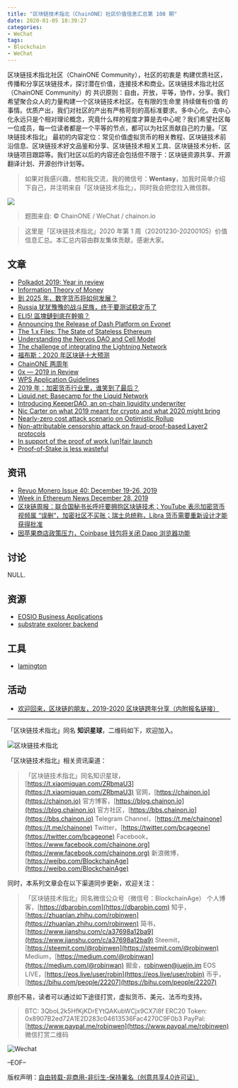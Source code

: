 ```yaml
---
title: "区块链技术指北（ChainONE）社区价值信息汇总第 108 期"
date: 2020-01-05 18:39:27
categories:
- WeChat
tags:
- Blockchain
- WeChat
---
```

区块链技术指北社区（ChainONE Community），社区的初衷是 构建优质社区，传播和分享区块链技术，探讨潜在价值，连接技术和商业。区块链技术指北社区（ChainONE Community）的 共识原则：自由，开放，平等，协作，分享。我们希望聚合众人的力量构建一个区块链技术社区。在有限的生命里 持续做有价值 的事情。优质产出，我们对社区的产出有严格苛刻的高标准要求。多中心化。去中心化永远只是个相对理论概念，究竟什么样的程度才算是去中心呢？我们希望社区每一位成员，每一位读者都是一个平等的节点，都可以为社区贡献自己的力量。「区块链技术指北」 最初的内容定位：常见价值虚拟货币的相关教程、区块链技术前沿信息、区块链技术好文品鉴和分享、区块链技术相关工具、区块链技术分析、区块链项目跟踪等。我们社区以后的内容还会包括但不限于：区块链资源共享、开源翻译计划、开源创作计划等。
<!-- more -->

> 如果对我感兴趣，想和我交流，我的微信号：**Wentasy**，加我时简单介绍下自己，并注明来自「区块链技术指北」，同时我会把您拉入微信群。

![](https://cdn.dbarobin.com/EFxCQjC.png)

> 题图来自: © ChainONE / WeChat / chainon.io

> 这里是「区块链技术指北」2020 年第 1 周（20201230-20200105）价值信息汇总。本汇总内容由群友集体贡献，感谢大家。

## 文章

* [Polkadot 2019: Year in review](https://bbs.chainon.io/d/5036)
* [Information Theory of Money](https://bbs.chainon.io/d/5038)
* [到 2025 年，数字货币将如何发展？](https://bbs.chainon.io/d/5041)
* [Russia 犹犹豫豫的战斗民族，终于要测试稳定币了](https://bbs.chainon.io/d/5042)
* [ELI5! 區塊鏈到底在幹嘛？](https://bbs.chainon.io/d/5045)
* [Announcing the Release of Dash Platform on Evonet](https://bbs.chainon.io/d/5046)
* [The 1.x Files: The State of Stateless Ethereum](https://bbs.chainon.io/d/5047)
* [Understanding the Nervos DAO and Cell Model](https://bbs.chainon.io/d/5048)
* [The challenge of integrating the Lightning Network](https://bbs.chainon.io/d/5049)
* [福布斯：2020 年区块链十大预测](https://bbs.chainon.io/d/5050)
* [ChainONE 两周年](https://bbs.chainon.io/d/5051)
* [0x — 2019 in Review](https://bbs.chainon.io/d/5054)
* [WPS Application Guidelines](https://bbs.chainon.io/d/5055)
* [2019 年：加密货币行业里，谁笑到了最后？](https://bbs.chainon.io/d/5056)
* [Liquid.net: Basecamp for the Liquid Network](https://bbs.chainon.io/d/5059)
* [Introducing KeeperDAO, an on-chain liquidity underwriter](https://bbs.chainon.io/d/5060)
* [Nic Carter on what 2019 meant for crypto and what 2020 might bring](https://bbs.chainon.io/d/5061)
* [Nearly-zero cost attack scenario on Optimistic Rollup](https://bbs.chainon.io/d/5062)
* [Non-attributable censorship attack on fraud-proof-based Layer2 protocols](https://bbs.chainon.io/d/5063)
* [In support of the proof of work [un]fair launch](https://bbs.chainon.io/d/5064)
* [Proof-of-Stake is less wasteful](https://bbs.chainon.io/d/5065)

## 资讯

* [Revuo Monero Issue 40: December 19-26, 2019](https://bbs.chainon.io/d/5037)
* [Week in Ethereum News December 28, 2019](https://bbs.chainon.io/d/5039)
* [区块链周报：联合国秘书长呼吁要拥抱区块链技术；YouTube 表示加密货币视频属 “误删”，加密社区不买账；瑞士总统称，Libra 货币需要重新设计才能获得批准](https://bbs.chainon.io/d/5040)
* [因苹果商店政策压力，Coinbase 钱包将关闭 Dapp 浏览器功能](https://bbs.chainon.io/d/5044)

## 讨论

NULL.

## 资源

* [EOSIO Business Applications](https://bbs.chainon.io/d/5043)
* [substrate explorer backend ](https://bbs.chainon.io/d/5052)

## 工具

* [lamington](https://bbs.chainon.io/d/5057)

## 活动

* [欢迎回来，区块链的朋友，2019-2020 区块链跨年分享（内附报名链接）](https://bbs.chainon.io/d/5053)

***

「区块链技术指北」同名 **知识星球**，二维码如下，欢迎加入。

![区块链技术指北](https://cdn.dbarobin.com/3YzonTR.png)

「区块链技术指北」相关资讯渠道：

> 「区块链技术指北」同名知识星球，[https://t.xiaomiquan.com/ZRbmaU3](https://t.xiaomiquan.com/ZRbmaU3)
> 官网，[https://chainon.io](https://chainon.io)
> 官方博客，[https://blog.chainon.io](https://blog.chainon.io)
> 官方社区，[https://bbs.chainon.io](https://bbs.chainon.io)
> Telegram Channel，[https://t.me/chainone](https://t.me/chainone)
> Twitter，[https://twitter.com/bcageone](https://twitter.com/bcageone)
> Facebook，[https://www.facebook.com/chainone.org](https://www.facebook.com/chainone.org)
> 新浪微博，[https://weibo.com/BlockchainAge](https://weibo.com/BlockchainAge)

同时，本系列文章会在以下渠道同步更新，欢迎关注：

> 「区块链技术指北」同名微信公众号（微信号：BlockchainAge）
> 个人博客，[https://dbarobin.com](https://dbarobin.com)
> 知乎，[https://zhuanlan.zhihu.com/robinwen](https://zhuanlan.zhihu.com/robinwen)
> 简书，[https://www.jianshu.com/c/a37698a12ba9](https://www.jianshu.com/c/a37698a12ba9)
> Steemit，[https://steemit.com/@robinwen](https://steemit.com/@robinwen)
> Medium，[https://medium.com/@robinwan](https://medium.com/@robinwan)
> 掘金，[robinwen@juejin.im](https://juejin.im/user/5673ccae60b2260ee435f89a/posts)
> EOS LIVE，[https://eos.live/user/robin](https://eos.live/user/robin)
> 币乎，[https://bihu.com/people/22207](https://bihu.com/people/22207)

原创不易，读者可以通过如下途径打赏，虚拟货币、美元、法币均支持。

> BTC: 3QboL2k5HfKjKDrEYtQAKubWCjx9CX7i8f
> ERC20 Token: 0x8907B2ed72A1E2D283c04613536Fac4270C9F0b3
> PayPal: [https://www.paypal.me/robinwen](https://www.paypal.me/robinwen)
> 微信打赏二维码

![Wechat](https://cdn.dbarobin.com/SzoNl5b.jpg)

–EOF–

版权声明：[自由转载-非商用-非衍生-保持署名（创意共享4.0许可证）](http://creativecommons.org/licenses/by-nc-nd/4.0/deed.zh)